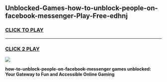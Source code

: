 
## Unblocked-Games-how-to-unblock-people-on-facebook-messenger-Play-Free-edhnj
<h3>
<a href="https://premium76.site?title=how-to-unblock-people-on-facebook-messenger&ref=10A">CLICK TO PLAY</a></h3>
<hr>

<h3>
<a href="https://premium76.site?title=how-to-unblock-people-on-facebook-messenger&ref=10A">CLICK 2 PLAY</a>
  
</h3>

<a href="https://premium76.site?title=how-to-unblock-people-on-facebook-messenger&ref=10A"><img src="https://clearcache.store/games.png"></a>


**how-to-unblock-people-on-facebook-messenger games unblocked: Your Gateway to Fun and Accessible Online Gaming**
